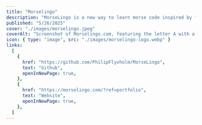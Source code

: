 ```yaml
---
title: "Morselingo"
description: "MorseLingo is a new way to learn morse code inspired by functionality and style of Duolingo."
published: "5/26/2025"
cover: "./images/morselingo.jpeg"
coverAlt: "Screenshot of Morselingo.com, featuring the letter A with a input field for inputting dit and dashes"
icon: { type: "image", src: "./images/morselingo-logo.webp" }
links:
  [
    {
      href: "https://github.com/PhilipFlyvholm/MorseLingo",
      text: "Github",
      openInNewPage: true,
    },
    {
      href: "https://morselingo.com/?ref=portfolio",
      text: "Website",
      openInNewPage: true,
    },
  ]
---
```

